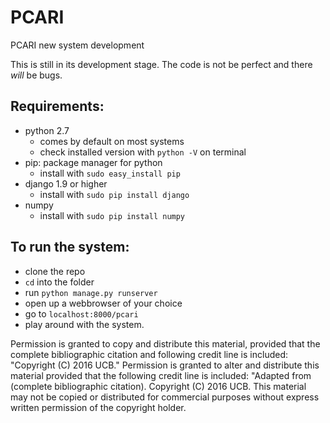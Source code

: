 # PCARI
PCARI new system development

This is still in its development stage. The code is not be perfect and there *will* be bugs.

## Requirements:

- python 2.7
  - comes by default on most systems
  - check installed version with `python -V` on terminal
- pip: package manager for python
  - install with `sudo easy_install pip`
- django 1.9 or higher
  - install with `sudo pip install django`
- numpy
  - install with `sudo pip install numpy`

## To run the system:
- clone the repo
- `cd` into the folder
- run `python manage.py runserver`
- open up a webbrowser of your choice
- go to `localhost:8000/pcari`
- play around with the system.


Permission is granted to copy and distribute this material, provided that the complete bibliographic citation and following credit line is included: "Copyright (C) 2016 UCB." Permission is granted to alter and distribute this material provided that the following credit line is included: "Adapted from (complete bibliographic 
citation). Copyright (C) 2016 UCB. This material may not be copied or distributed for commercial purposes without express written permission of the copyright holder.